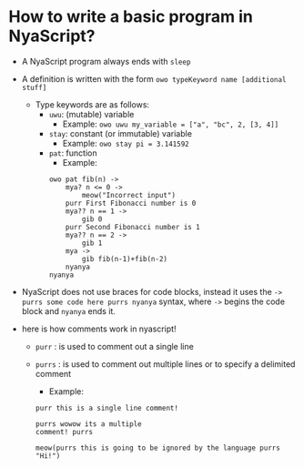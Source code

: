 # How to write a basic program in NyaScript?

* A NyaScript program always ends with ``sleep``
* A definition is written with the form ``owo typeKeyword name [additional stuff]`` 
    * Type keywords are as follows:
        * ``uwu``: (mutable) variable
            * Example: ``owo uwu my_variable = ["a", "bc", 2, [3, 4]]``
        * ``stay``: constant (or immutable) variable
            * Example: ``owo stay pi = 3.141592``
        * ``pat``: function
            * Example:
            ```
            owo pat fib(n) ->
                mya? n <= 0 ->
                    meow("Incorrect input")
                purr First Fibonacci number is 0
                mya?? n == 1 ->
                    gib 0
                purr Second Fibonacci number is 1
                mya?? n == 2 ->
                    gib 1
                mya ->
                    gib fib(n-1)+fib(n-2)
                nyanya
            nyanya
            ```
       

* NyaScript does not use braces for code blocks, instead it uses the ``-> purrs some code here purrs nyanya`` syntax, where ``->`` begins the code block and ``nyanya`` ends it.

* here is how comments work in nyascript!

    * ``purr`` : is used to comment out a single line
    * ``purrs`` : is used to comment out multiple lines or to specify a delimited comment

        * Example:
        ```
        purr this is a single line comment!

        purrs wowow its a multiple
        comment! purrs
        
        meow(purrs this is going to be ignored by the language purrs "Hi!")
        ```

